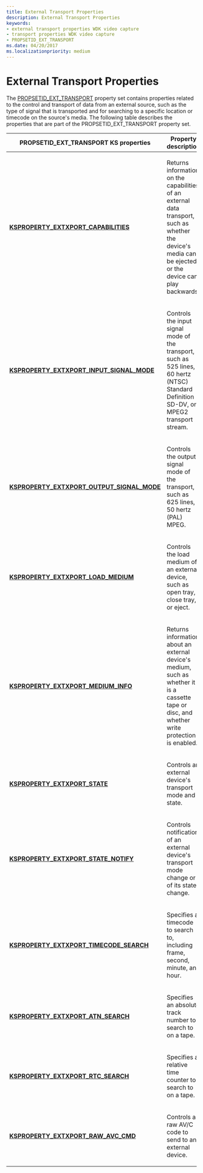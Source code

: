 ```yaml
---
title: External Transport Properties
description: External Transport Properties
keywords:
- external transport properties WDK video capture
- transport properties WDK video capture
- PROPSETID_EXT_TRANSPORT
ms.date: 04/20/2017
ms.localizationpriority: medium
---
```


# External Transport Properties


The [PROPSETID\_EXT\_TRANSPORT](./propsetid-ext-transport.md) property set contains properties related to the control and transport of data from an external source, such as the type of signal that is transported and for searching to a specific location or timecode on the source's media. The following table describes the properties that are part of the PROPSETID\_EXT\_TRANSPORT property set.

<table>
<colgroup>
<col width="50%" />
<col width="50%" />
</colgroup>
<thead>
<tr class="header">
<th>PROPSETID_EXT_TRANSPORT KS properties</th>
<th>Property description</th>
</tr>
</thead>
<tbody>
<tr class="odd">
<td><p><a href="/windows-hardware/drivers/stream/ksproperty-extxport-capabilities" data-raw-source="[&lt;strong&gt;KSPROPERTY_EXTXPORT_CAPABILITIES&lt;/strong&gt;](./ksproperty-extxport-capabilities.md)"><strong>KSPROPERTY_EXTXPORT_CAPABILITIES</strong></a></p></td>
<td><p>Returns information on the capabilities of an external data transport, such as whether the device's media can be ejected, or the device can play backwards.</p></td>
</tr>
<tr class="even">
<td><p><a href="/windows-hardware/drivers/stream/ksproperty-extxport-input-signal-mode" data-raw-source="[&lt;strong&gt;KSPROPERTY_EXTXPORT_INPUT_SIGNAL_MODE&lt;/strong&gt;](./ksproperty-extxport-input-signal-mode.md)"><strong>KSPROPERTY_EXTXPORT_INPUT_SIGNAL_MODE</strong></a></p></td>
<td><p>Controls the input signal mode of the transport, such as 525 lines, 60 hertz (NTSC) Standard Definition SD-DV, or MPEG2 transport stream.</p></td>
</tr>
<tr class="odd">
<td><p><a href="/windows-hardware/drivers/stream/ksproperty-extxport-output-signal-mode" data-raw-source="[&lt;strong&gt;KSPROPERTY_EXTXPORT_OUTPUT_SIGNAL_MODE&lt;/strong&gt;](./ksproperty-extxport-output-signal-mode.md)"><strong>KSPROPERTY_EXTXPORT_OUTPUT_SIGNAL_MODE</strong></a></p></td>
<td><p>Controls the output signal mode of the transport, such as 625 lines, 50 hertz (PAL) MPEG.</p></td>
</tr>
<tr class="even">
<td><p><a href="/windows-hardware/drivers/stream/ksproperty-extxport-load-medium" data-raw-source="[&lt;strong&gt;KSPROPERTY_EXTXPORT_LOAD_MEDIUM&lt;/strong&gt;](./ksproperty-extxport-load-medium.md)"><strong>KSPROPERTY_EXTXPORT_LOAD_MEDIUM</strong></a></p></td>
<td><p>Controls the load medium of an external device, such as open tray, close tray, or eject.</p></td>
</tr>
<tr class="odd">
<td><p><a href="/windows-hardware/drivers/stream/ksproperty-extxport-medium-info" data-raw-source="[&lt;strong&gt;KSPROPERTY_EXTXPORT_MEDIUM_INFO&lt;/strong&gt;](./ksproperty-extxport-medium-info.md)"><strong>KSPROPERTY_EXTXPORT_MEDIUM_INFO</strong></a></p></td>
<td><p>Returns information about an external device's medium, such as whether it is a cassette tape or disc, and whether write protection is enabled.</p></td>
</tr>
<tr class="even">
<td><p><a href="/windows-hardware/drivers/stream/ksproperty-extxport-state" data-raw-source="[&lt;strong&gt;KSPROPERTY_EXTXPORT_STATE&lt;/strong&gt;](./ksproperty-extxport-state.md)"><strong>KSPROPERTY_EXTXPORT_STATE</strong></a></p></td>
<td><p>Controls an external device's transport mode and state.</p></td>
</tr>
<tr class="odd">
<td><p><a href="/windows-hardware/drivers/stream/ksproperty-extxport-state-notify" data-raw-source="[&lt;strong&gt;KSPROPERTY_EXTXPORT_STATE_NOTIFY&lt;/strong&gt;](./ksproperty-extxport-state-notify.md)"><strong>KSPROPERTY_EXTXPORT_STATE_NOTIFY</strong></a></p></td>
<td><p>Controls notification of an external device's transport mode change or of its state change.</p></td>
</tr>
<tr class="even">
<td><p><a href="/windows-hardware/drivers/stream/ksproperty-extxport-timecode-search" data-raw-source="[&lt;strong&gt;KSPROPERTY_EXTXPORT_TIMECODE_SEARCH&lt;/strong&gt;](./ksproperty-extxport-timecode-search.md)"><strong>KSPROPERTY_EXTXPORT_TIMECODE_SEARCH</strong></a></p></td>
<td><p>Specifies a timecode to search to, including frame, second, minute, and hour.</p></td>
</tr>
<tr class="odd">
<td><p><a href="/windows-hardware/drivers/stream/ksproperty-extxport-atn-search" data-raw-source="[&lt;strong&gt;KSPROPERTY_EXTXPORT_ATN_SEARCH&lt;/strong&gt;](./ksproperty-extxport-atn-search.md)"><strong>KSPROPERTY_EXTXPORT_ATN_SEARCH</strong></a></p></td>
<td><p>Specifies an absolute track number to search to on a tape.</p></td>
</tr>
<tr class="even">
<td><p><a href="/windows-hardware/drivers/stream/ksproperty-extxport-rtc-search" data-raw-source="[&lt;strong&gt;KSPROPERTY_EXTXPORT_RTC_SEARCH&lt;/strong&gt;](./ksproperty-extxport-rtc-search.md)"><strong>KSPROPERTY_EXTXPORT_RTC_SEARCH</strong></a></p></td>
<td><p>Specifies a relative time counter to search to on a tape.</p></td>
</tr>
<tr class="odd">
<td><p><a href="/windows-hardware/drivers/stream/ksproperty-raw-avc-cmd" data-raw-source="[&lt;strong&gt;KSPROPERTY_EXTXPORT_RAW_AVC_CMD&lt;/strong&gt;](./ksproperty-raw-avc-cmd.md)"><strong>KSPROPERTY_EXTXPORT_RAW_AVC_CMD</strong></a></p></td>
<td><p>Controls a raw AV/C code to send to an external device.</p></td>
</tr>
</tbody>
</table>

 


